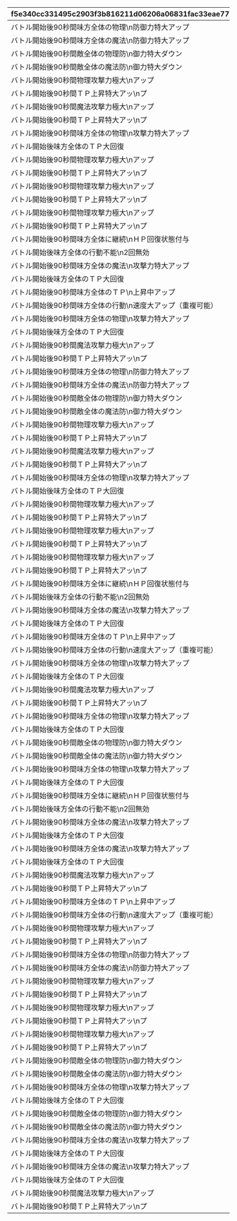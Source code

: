 |f5e340cc331495c2903f3b816211d06206a06831fac33eae771b4639bc378ba9|55e0751f3768be32618ab6af7f1352f82d5e372fc51ee4eb4330096d562fd8d6|0695047b11ede4c5071481e1dfc146671ee2db6decd69996c29addba8ae96303|da115ebb567a68bf9c90c5c2dd452c17f3da1295d5845622a1252a52a818d6f1|bb0a73d1bb463a87b256120e9d01890ab289e645333701b1a919a725c89e04c7|b5924f5b4b4acf7c4d4ecb44586261d037139d3958f8387ee6718ac3e62652be|
| --- | --- | --- | --- | --- | --- |
|バトル開始後90秒間味方全体の物理\n防御力特大アップ|10201501|3002|123001|10201001|2025/01/31 12:00:00|
|バトル開始後90秒間味方全体の魔法\n防御力特大アップ|10201501|3004|123001|10201002|2025/01/31 12:00:00|
|バトル開始後90秒間敵全体の物理防\n御力特大ダウン|10201501|3011|106901|10201003|2025/01/31 12:00:00|
|バトル開始後90秒間敵全体の魔法防\n御力特大ダウン|10201501|3011|106901|10201004|2025/01/31 12:00:00|
|バトル開始後90秒間物理攻撃力極大\nアップ|10201501|3001|107101|10201005|2025/01/31 12:00:00|
|バトル開始後90秒間ＴＰ上昇特大アッ\nプ|10201501|3010|107101|10201006|2025/01/31 12:00:00|
|バトル開始後90秒間魔法攻撃力極大\nアップ|10201501|3003|107001|10201007|2025/01/31 12:00:00|
|バトル開始後90秒間ＴＰ上昇特大アッ\nプ|10201501|3010|107001|10201008|2025/01/31 12:00:00|
|バトル開始後90秒間味方全体の物理\n攻撃力特大アップ|10201501|3001|106801|10201009|2025/01/31 12:00:00|
|バトル開始後味方全体のＴＰ大回復|10201501|3014|106801|10201010|2025/01/31 12:00:00|
|バトル開始後90秒間物理攻撃力極大\nアップ|10201501|3001|111501|10201011|2025/01/31 12:00:00|
|バトル開始後90秒間ＴＰ上昇特大アッ\nプ|10201501|3010|111501|10201012|2025/01/31 12:00:00|
|バトル開始後90秒間物理攻撃力極大\nアップ|10201501|3001|123801|10201013|2025/01/31 12:00:00|
|バトル開始後90秒間ＴＰ上昇特大アッ\nプ|10201501|3010|123801|10201014|2025/01/31 12:00:00|
|バトル開始後90秒間物理攻撃力極大\nアップ|10201501|3001|133901|10201015|2025/02/10 12:00:00|
|バトル開始後90秒間ＴＰ上昇特大アッ\nプ|10201501|3010|133901|10201016|2025/02/10 12:00:00|
|バトル開始後90秒間味方全体に継続\nＨＰ回復状態付与|10201501|3005|115001|10201017|2025/01/31 12:00:00|
|バトル開始後味方全体の行動不能\n2回無効|10201501|3013|115001|10201018|2025/01/31 12:00:00|
|バトル開始後90秒間味方全体の魔法\n攻撃力特大アップ|10201501|3003|126601|10201019|2025/01/31 12:00:00|
|バトル開始後味方全体のＴＰ大回復|10201501|3014|126601|10201020|2025/01/31 12:00:00|
|バトル開始後90秒間味方全体のＴＰ\n上昇中アップ|10201501|3010|133801|10201021|2025/02/20 12:00:00|
|バトル開始後90秒間味方全体の行動\n速度大アップ（重複可能）|10201501|3010|133801|10201022|2025/02/20 12:00:00|
|バトル開始後90秒間味方全体の物理\n攻撃力特大アップ|10201501|3001|121201|10201023|2025/01/31 12:00:00|
|バトル開始後味方全体のＴＰ大回復|10201501|3014|121201|10201024|2025/01/31 12:00:00|
|バトル開始後90秒間魔法攻撃力極大\nアップ|10201501|3003|133701|10201025|2025/01/31 12:00:00|
|バトル開始後90秒間ＴＰ上昇特大アッ\nプ|10201501|3010|133701|10201026|2025/01/31 12:00:00|
|バトル開始後90秒間味方全体の物理\n防御力特大アップ|10201551|3002|123001|10201027|2025/01/31 12:00:00|
|バトル開始後90秒間味方全体の魔法\n防御力特大アップ|10201551|3004|123001|10201028|2025/01/31 12:00:00|
|バトル開始後90秒間敵全体の物理防\n御力特大ダウン|10201551|3011|106901|10201029|2025/01/31 12:00:00|
|バトル開始後90秒間敵全体の魔法防\n御力特大ダウン|10201551|3011|106901|10201030|2025/01/31 12:00:00|
|バトル開始後90秒間物理攻撃力極大\nアップ|10201551|3001|107101|10201031|2025/01/31 12:00:00|
|バトル開始後90秒間ＴＰ上昇特大アッ\nプ|10201551|3010|107101|10201032|2025/01/31 12:00:00|
|バトル開始後90秒間魔法攻撃力極大\nアップ|10201551|3003|107001|10201033|2025/01/31 12:00:00|
|バトル開始後90秒間ＴＰ上昇特大アッ\nプ|10201551|3010|107001|10201034|2025/01/31 12:00:00|
|バトル開始後90秒間味方全体の物理\n攻撃力特大アップ|10201551|3001|106801|10201035|2025/01/31 12:00:00|
|バトル開始後味方全体のＴＰ大回復|10201551|3014|106801|10201036|2025/01/31 12:00:00|
|バトル開始後90秒間物理攻撃力極大\nアップ|10201551|3001|111501|10201037|2025/01/31 12:00:00|
|バトル開始後90秒間ＴＰ上昇特大アッ\nプ|10201551|3010|111501|10201038|2025/01/31 12:00:00|
|バトル開始後90秒間物理攻撃力極大\nアップ|10201551|3001|123801|10201039|2025/01/31 12:00:00|
|バトル開始後90秒間ＴＰ上昇特大アッ\nプ|10201551|3010|123801|10201040|2025/01/31 12:00:00|
|バトル開始後90秒間物理攻撃力極大\nアップ|10201551|3001|133901|10201041|2025/02/10 12:00:00|
|バトル開始後90秒間ＴＰ上昇特大アッ\nプ|10201551|3010|133901|10201042|2025/02/10 12:00:00|
|バトル開始後90秒間味方全体に継続\nＨＰ回復状態付与|10201551|3005|115001|10201043|2025/01/31 12:00:00|
|バトル開始後味方全体の行動不能\n2回無効|10201551|3013|115001|10201044|2025/01/31 12:00:00|
|バトル開始後90秒間味方全体の魔法\n攻撃力特大アップ|10201551|3003|126601|10201045|2025/01/31 12:00:00|
|バトル開始後味方全体のＴＰ大回復|10201551|3014|126601|10201046|2025/01/31 12:00:00|
|バトル開始後90秒間味方全体のＴＰ\n上昇中アップ|10201551|3010|133801|10201047|2025/02/20 12:00:00|
|バトル開始後90秒間味方全体の行動\n速度大アップ（重複可能）|10201551|3010|133801|10201048|2025/02/20 12:00:00|
|バトル開始後90秒間味方全体の物理\n攻撃力特大アップ|10201551|3001|121201|10201049|2025/01/31 12:00:00|
|バトル開始後味方全体のＴＰ大回復|10201551|3014|121201|10201050|2025/01/31 12:00:00|
|バトル開始後90秒間魔法攻撃力極大\nアップ|10201551|3003|133701|10201051|2025/01/31 12:00:00|
|バトル開始後90秒間ＴＰ上昇特大アッ\nプ|10201551|3010|133701|10201052|2025/01/31 12:00:00|
|バトル開始後90秒間味方全体の物理\n攻撃力特大アップ|10202501|3001|104201|10202001|2025/02/28 12:00:00|
|バトル開始後味方全体のＴＰ大回復|10202501|3014|104201|10202002|2025/02/28 12:00:00|
|バトル開始後90秒間敵全体の物理防\n御力特大ダウン|10202501|3011|118101|10202003|2025/02/28 12:00:00|
|バトル開始後90秒間敵全体の魔法防\n御力特大ダウン|10202501|3011|118101|10202004|2025/02/28 12:00:00|
|バトル開始後90秒間味方全体の物理\n攻撃力特大アップ|10202501|3001|108401|10202005|2025/02/28 12:00:00|
|バトル開始後味方全体のＴＰ大回復|10202501|3014|108401|10202006|2025/02/28 12:00:00|
|バトル開始後90秒間味方全体に継続\nＨＰ回復状態付与|10202501|3005|117301|10202007|2025/02/28 12:00:00|
|バトル開始後味方全体の行動不能\n2回無効|10202501|3013|117301|10202008|2025/02/28 12:00:00|
|バトル開始後90秒間味方全体の魔法\n攻撃力特大アップ|10202501|3003|134401|10202009|2025/03/15 12:00:00|
|バトル開始後味方全体のＴＰ大回復|10202501|3014|134401|10202010|2025/03/15 12:00:00|
|バトル開始後90秒間味方全体の魔法\n攻撃力特大アップ|10202501|3003|126901|10202011|2025/02/28 12:00:00|
|バトル開始後味方全体のＴＰ大回復|10202501|3014|126901|10202012|2025/02/28 12:00:00|
|バトル開始後90秒間魔法攻撃力極大\nアップ|10202501|3003|134301|10202013|2025/03/03 19:00:00|
|バトル開始後90秒間ＴＰ上昇特大アッ\nプ|10202501|3010|134301|10202014|2025/03/03 19:00:00|
|バトル開始後90秒間味方全体のＴＰ\n上昇中アップ|10202501|3010|105901|10202015|2025/02/28 12:00:00|
|バトル開始後90秒間味方全体の行動\n速度大アップ（重複可能）|10202501|3010|105901|10202016|2025/02/28 12:00:00|
|バトル開始後90秒間物理攻撃力極大\nアップ|10202501|3001|106401|10202017|2025/02/28 12:00:00|
|バトル開始後90秒間ＴＰ上昇特大アッ\nプ|10202501|3010|106401|10202018|2025/02/28 12:00:00|
|バトル開始後90秒間味方全体の物理\n防御力特大アップ|10202501|3002|105401|10202019|2025/02/28 12:00:00|
|バトル開始後90秒間味方全体の魔法\n防御力特大アップ|10202501|3004|105401|10202020|2025/02/28 12:00:00|
|バトル開始後90秒間物理攻撃力極大\nアップ|10203501|3001|104001|10203001|2025/03/31 12:00:00|
|バトル開始後90秒間ＴＰ上昇特大アッ\nプ|10203501|3010|104001|10203002|2025/03/31 12:00:00|
|バトル開始後90秒間物理攻撃力極大\nアップ|10203501|3001|126401|10203003|2025/03/31 12:00:00|
|バトル開始後90秒間ＴＰ上昇特大アッ\nプ|10203501|3010|126401|10203004|2025/03/31 12:00:00|
|バトル開始後90秒間物理攻撃力極大\nアップ|10203501|3001|110701|10203005|2025/03/31 12:00:00|
|バトル開始後90秒間ＴＰ上昇特大アッ\nプ|10203501|3010|110701|10203006|2025/03/31 12:00:00|
|バトル開始後90秒間敵全体の物理防\n御力特大ダウン|10203501|3011|116701|10203007|2025/03/31 12:00:00|
|バトル開始後90秒間敵全体の魔法防\n御力特大ダウン|10203501|3011|116701|10203008|2025/03/31 12:00:00|
|バトル開始後90秒間味方全体の物理\n攻撃力特大アップ|10203501|3001|122101|10203009|2025/03/31 12:00:00|
|バトル開始後味方全体のＴＰ大回復|10203501|3014|122101|10203010|2025/03/31 12:00:00|
|バトル開始後90秒間敵全体の物理防\n御力特大ダウン|10203501|3011|134601|10203011|2025/03/31 12:00:00|
|バトル開始後90秒間敵全体の魔法防\n御力特大ダウン|10203501|3011|134601|10203012|2025/03/31 12:00:00|
|バトル開始後90秒間味方全体の魔法\n攻撃力特大アップ|10203501|3003|134501|10203013|2025/04/08 12:00:00|
|バトル開始後味方全体のＴＰ大回復|10203501|3014|134501|10203014|2025/04/08 12:00:00|
|バトル開始後90秒間味方全体の魔法\n攻撃力特大アップ|10203501|3003|127801|10203015|2025/03/31 12:00:00|
|バトル開始後味方全体のＴＰ大回復|10203501|3014|127801|10203016|2025/03/31 12:00:00|
|バトル開始後90秒間魔法攻撃力極大\nアップ|10203501|3003|126501|10203017|2025/03/31 12:00:00|
|バトル開始後90秒間ＴＰ上昇特大アッ\nプ|10203501|3010|126501|10203018|2025/03/31 12:00:00|